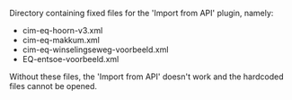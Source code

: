 Directory containing fixed files for the 'Import from API' plugin, namely:

- cim-eq-hoorn-v3.xml
- cim-eq-makkum.xml
- cim-eq-winselingseweg-voorbeeld.xml
- EQ-entsoe-voorbeeld.xml

Without these files, the 'Import from API' doesn't work and the hardcoded files cannot be opened.